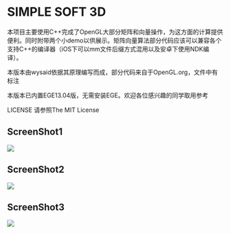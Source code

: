<h1> SIMPLE SOFT 3D </h1>

<p>本项目主要使用C++完成了OpenGL大部分矩阵和向量操作，为这方面的计算提供便利。同时附带两个小demo以供展示。矩阵向量算法部分代码应该可以兼容各个支持C++的编译器（iOS下可以mm文件后缀方式混用以及安卓下使用NDK编译）。</p>

<p>本版本由wysaid依据其原理编写而成，部分代码来自于OpenGL.org，文件中有标注</p>
<p>本版本已内置EGE13.04版，无需安装EGE。欢迎各位感兴趣的同学取用参考</p>
<p>LICENSE 请参照The MIT License</p>
<h2>ScreenShot1</h2>
<p><img src="https://raw.github.com/wysaid/SOFT_3D/master/screenshot0.jpg"></p>

<h2>ScreenShot2</h2>
<p><img src="https://raw.github.com/wysaid/SOFT_3D/master/screenshot1.jpg"></p>

<h2>ScreenShot3</h2>
<p><img src="https://raw.github.com/wysaid/SOFT_3D/master/screenshot2.jpg"></p>